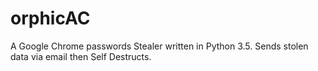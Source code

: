 # orphicAC
A Google Chrome passwords Stealer written in Python 3.5.
Sends stolen data via email then Self Destructs.

